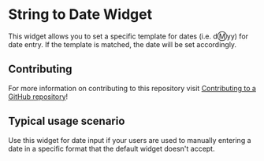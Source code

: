 # String to Date Widget

This widget allows you to set a specific template for dates (i.e. d:m:yy) for date entry.  If the template is matched,
the date will be set accordingly. 

## Contributing

For more information on contributing to this repository visit [Contributing to a GitHub repository](https://world.mendix.com/display/howto50/Contributing+to+a+GitHub+repository)!

## Typical usage scenario

Use this widget for date input if your users are used to manually entering a date in a specific 
format that the default widget doesn't accept.
